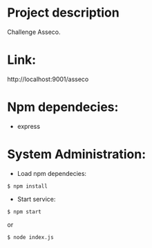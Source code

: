 # Project description
Challenge Asseco.

# Link:
http://localhost:9001/asseco

# Npm dependecies:
* express

# System Administration:
* Load npm dependecies:
```
$ npm install
```
* Start service:
```
$ npm start
```
or
```
$ node index.js
```

